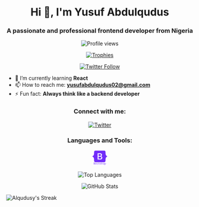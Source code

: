 <h1 align="center">Hi 👋, I'm Yusuf Abdulqudus</h1>
<h3 align="center">A passionate and professional frontend developer from Nigeria</h3>

<p align="center">
  <img src="https://komarev.com/ghpvc/?username=alqudusy&label=Profile%20views&color=0e75b6&style=flat" alt="Profile views" />
</p>

<p align="center">
  <a href="https://github.com/ryo-ma/github-profile-trophy">
    <img src="https://github-profile-trophy.vercel.app/?username=alqudusy" alt="Trophies" />
  </a>
</p>

<p align="center">
  <a href="https://twitter.com/alqudusy22" target="blank">
    <img src="https://img.shields.io/twitter/follow/alqudusy22?logo=twitter&style=for-the-badge" alt="Twitter Follow" />
  </a>
</p>

- 🌱 I’m currently learning **React**
- 📫 How to reach me: **yusufabdulqudus02@gmail.com**
- ⚡ Fun fact: **Always think like a backend developer**

<h3 align="center">Connect with me:</h3>
<p align="center">
  <a href="https://twitter.com/alqudusy22" target="blank">
    <img align="center" src="https://raw.githubusercontent.com/rahuldkjain/github-profile-readme-generator/master/src/images/icons/Social/twitter.svg" alt="Twitter" height="30" width="40" />
  </a>
</p>

<h3 align="center">Languages and Tools:</h3>
<p align="center">
  <a href="https://getbootstrap.com" target="_blank" rel="noreferrer">
    <img src="https://raw.githubusercontent.com/devicons/devicon/master/icons/bootstrap/bootstrap-plain-wordmark.svg" alt="Bootstrap" width="40" height="40" />
  </a>
  <!-- Add more languages and tools icons as needed -->
</p>

<p align="center">
  <img src="https://github-readme-stats.vercel.app/api/top-langs?username=alqudusy&show_icons=true&locale=en&layout=compact" alt="Top Languages" />
</p>

<p align="center">
  <img src="https://github-readme-stats.vercel.app/api?username=alqudusy&show_icons=true&locale=en" alt="GitHub Stats" />
</p>

![Alqudusy's Streak](https://github-readme-streak-stats.herokuapp.com/?user=Alqudusy&theme=dracula&hide_border=true)
